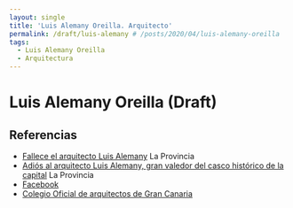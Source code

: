 ```yaml
---
layout: single
title: 'Luis Alemany Oreilla. Arquitecto'
permalink: /draft/luis-alemany # /posts/2020/04/luis-alemany-oreilla
tags:
  - Luis Alemany Oreilla
  - Arquitectura
---
```


# Luis Alemany Oreilla (Draft)


## Referencias

* [Fallece el arquitecto Luis Alemany](https://www.laprovincia.es/sociedad/2017/01/25/fallece-arquitecto-luis-alemany-9779194.html) La Provincia 
* [Adiós al arquitecto Luis Alemany, gran valedor del casco histórico de la capital](https://www.laprovincia.es/sociedad/2017/01/26/adios-arquitecto-luis-alemany-gran-9779210.html) La Provincia
* [Facebook](https://www.facebook.com/luis.alemanyorella)
* [Colegio Oficial de arquitectos de Gran Canaria](https://ieerehabilitacion.arquitectosgrancanaria.es/00067-2/)
